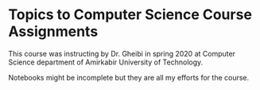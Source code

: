 # Topics to Computer Science Course Assignments
This course was instructing by Dr. Gheibi in spring 2020 at Computer Science department of Amirkabir University of Technology.

Notebooks might be incomplete but they are all my efforts for the course. 
